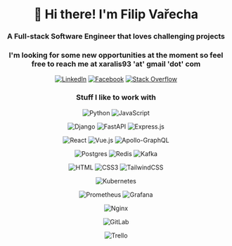 <div align="center">

# 👋 Hi there! I'm Filip Vařecha

### A Full-stack Software Engineer that loves challenging projects

### I'm looking for some new opportunities at the moment so feel free to reach me at xaralis93 'at' gmail 'dot' com

[![LinkedIn][linkedin-badge]][linkedin]
[![Facebook][facebook-badge]][facebook]
[![Stack Overflow][stackoverflow-badge]][stackoverflow]

### Stuff I like to work with

![Python](https://img.shields.io/badge/Python-3776AB?style=for-the-badge&logo=python&logoColor=white)
![JavaScript](https://img.shields.io/badge/JavaScript-F7DF1E?style=for-the-badge&logo=javascript&logoColor=black)

![Django](https://img.shields.io/badge/django-%23092E20.svg?style=for-the-badge&logo=django&logoColor=white)
![FastAPI](https://img.shields.io/badge/FastAPI-005571?style=for-the-badge&logo=fastapi)
![Express.js](https://img.shields.io/badge/express.js-%23404d59.svg?style=for-the-badge&logo=express&logoColor=%2361DAFB)

![React](https://img.shields.io/badge/react-%2320232a.svg?style=for-the-badge&logo=react&logoColor=%2361DAFB)
![Vue.js](https://img.shields.io/badge/vuejs-%2335495e.svg?style=for-the-badge&logo=vuedotjs&logoColor=%234FC08D)
![Apollo-GraphQL](https://img.shields.io/badge/-ApolloGraphQL-311C87?style=for-the-badge&logo=apollo-graphql)

![Postgres](https://img.shields.io/badge/postgres-%23316192.svg?style=for-the-badge&logo=postgresql&logoColor=white)
![Redis](https://img.shields.io/badge/redis-%23DD0031.svg?style=for-the-badge&logo=redis&logoColor=white)
![Kafka](https://img.shields.io/badge/Apache%20Kafka-000?style=for-the-badge&logo=apachekafka)

![HTML](https://img.shields.io/badge/HTML5-E34F26?style=for-the-badge&logo=html5&logoColor=white)
![CSS3](https://img.shields.io/badge/CSS3-1572B6?style=for-the-badge&logo=css3&logoColor=white)
![TailwindCSS](https://img.shields.io/badge/tailwindcss-%2338B2AC.svg?style=for-the-badge&logo=tailwind-css&logoColor=white)

![Kubernetes](https://img.shields.io/badge/kubernetes-%23326ce5.svg?style=for-the-badge&logo=kubernetes&logoColor=white)

![Prometheus](https://img.shields.io/badge/Prometheus-E6522C?style=for-the-badge&logo=Prometheus&logoColor=white)
![Grafana](https://img.shields.io/badge/grafana-%23F46800.svg?style=for-the-badge&logo=grafana&logoColor=white)

![Nginx](https://img.shields.io/badge/nginx-%23009639.svg?style=for-the-badge&logo=nginx&logoColor=white)

![GitLab](https://img.shields.io/badge/gitlab-%23181717.svg?style=for-the-badge&logo=gitlab&logoColor=white)

![Trello](https://img.shields.io/badge/Trello-%23026AA7.svg?style=for-the-badge&logo=Trello&logoColor=white)

</div>

[linkedin]: https://www.linkedin.com/in/filip-varecha/
[facebook]: https://www.facebook.com/filip.varecha
[stackoverflow]: https://stackoverflow.com/users/303184/xaralis
[linkedin-badge]: https://img.shields.io/badge/LinkedIn-0077B5?style=for-the-badge&logo=linkedin&logoColor=white
[facebook-badge]: https://img.shields.io/badge/Facebook-1877F2?style=for-the-badge&logo=facebook&logoColor=white
[stackoverflow-badge]: https://img.shields.io/badge/-Stackoverflow-FE7A16?style=for-the-badge&logo=stack-overflow&logoColor=white
